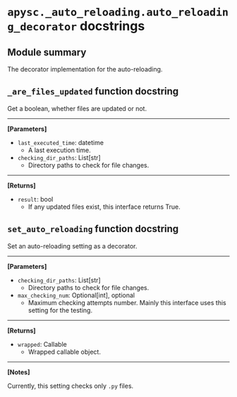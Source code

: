 # `apysc._auto_reloading.auto_reloading_decorator` docstrings

## Module summary

The decorator implementation for the auto-reloading.

## `_are_files_updated` function docstring

Get a boolean, whether files are updated or not.<hr>

**[Parameters]**

- `last_executed_time`: datetime
  - A last execution time.
- `checking_dir_paths`: List[str]
  - Directory paths to check for file changes.

<hr>

**[Returns]**

- `result`: bool
  - If any updated files exist, this interface returns True.

## `set_auto_reloading` function docstring

Set an auto-reloading setting as a decorator.<hr>

**[Parameters]**

- `checking_dir_paths`: List[str]
  - Directory paths to check for file changes.
- `max_checking_num`: Optional[int], optional
  - Maximum checking attempts number. Mainly this interface uses this setting for the testing.

<hr>

**[Returns]**

- `wrapped`: Callable
  - Wrapped callable object.

<hr>

**[Notes]**

Currently, this setting checks only `.py` files.